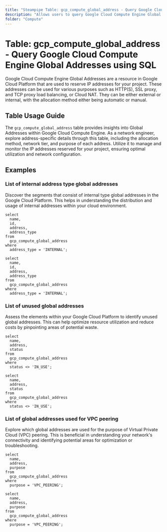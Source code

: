 ```yaml
---
title: "Steampipe Table: gcp_compute_global_address - Query Google Cloud Compute Engine Global Addresses using SQL"
description: "Allows users to query Google Cloud Compute Engine Global Addresses, providing detailed information about the allocation method, network tier, and purpose of each address."
folder: "Compute"
---
```


# Table: gcp_compute_global_address - Query Google Cloud Compute Engine Global Addresses using SQL

Google Cloud Compute Engine Global Addresses are a resource in Google Cloud Platform that are used to reserve IP addresses for your project. These addresses can be used for various purposes such as HTTP(S), SSL proxy, and TCP proxy load balancing, or Cloud NAT. They can be either external or internal, with the allocation method either being automatic or manual.

## Table Usage Guide

The `gcp_compute_global_address` table provides insights into Global Addresses within Google Cloud Compute Engine. As a network engineer, explore address-specific details through this table, including the allocation method, network tier, and purpose of each address. Utilize it to manage and monitor the IP addresses reserved for your project, ensuring optimal utilization and network configuration.

## Examples

### List of internal address type global addresses
Discover the segments that consist of internal type global addresses in the Google Cloud Platform. This helps in understanding the distribution and usage of internal addresses within your cloud environment.

```sql+postgres
select
  name,
  id,
  address,
  address_type
from
  gcp_compute_global_address
where
  address_type = 'INTERNAL';
```

```sql+sqlite
select
  name,
  id,
  address,
  address_type
from
  gcp_compute_global_address
where
  address_type = 'INTERNAL';
```

### List of unused global addresses
Assess the elements within your Google Cloud Platform to identify unused global addresses. This can help optimize resource utilization and reduce costs by pinpointing areas of potential waste.

```sql+postgres
select
  name,
  address,
  status
from
  gcp_compute_global_address
where
  status <> 'IN_USE';
```

```sql+sqlite
select
  name,
  address,
  status
from
  gcp_compute_global_address
where
  status <> 'IN_USE';
```

### List of global addresses used for VPC peering
Explore which global addresses are used for the purpose of Virtual Private Cloud (VPC) peering. This is beneficial in understanding your network's connectivity and identifying potential areas for optimization or troubleshooting.

```sql+postgres
select
  name,
  address,
  purpose
from
  gcp_compute_global_address
where
  purpose = 'VPC_PEERING';
```

```sql+sqlite
select
  name,
  address,
  purpose
from
  gcp_compute_global_address
where
  purpose = 'VPC_PEERING';
```